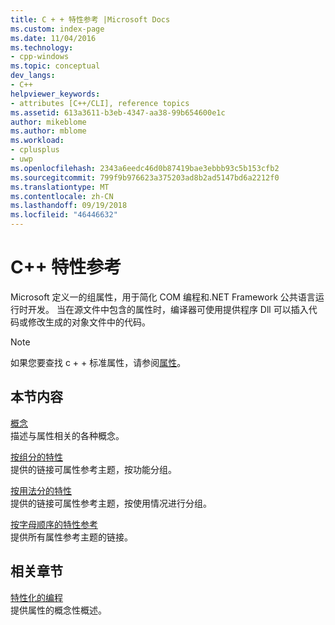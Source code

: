 ```yaml
---
title: C + + 特性参考 |Microsoft Docs
ms.custom: index-page
ms.date: 11/04/2016
ms.technology:
- cpp-windows
ms.topic: conceptual
dev_langs:
- C++
helpviewer_keywords:
- attributes [C++/CLI], reference topics
ms.assetid: 613a3611-b3eb-4347-aa38-99b654600e1c
author: mikeblome
ms.author: mblome
ms.workload:
- cplusplus
- uwp
ms.openlocfilehash: 2343a6eedc46d0b87419bae3ebbb93c5b153cfb2
ms.sourcegitcommit: 799f9b976623a375203ad8b2ad5147bd6a2212f0
ms.translationtype: MT
ms.contentlocale: zh-CN
ms.lasthandoff: 09/19/2018
ms.locfileid: "46446632"
---
```

# <a name="c-attributes-reference"></a>C++ 特性参考

Microsoft 定义一的组属性，用于简化 COM 编程和.NET Framework 公共语言运行时开发。 当在源文件中包含的属性时，编译器可使用提供程序 Dll 可以插入代码或修改生成的对象文件中的代码。

> [!NOTE] 
> 如果您要查找 c + + 标准属性，请参阅[属性](../cpp/attributes.md)。

## <a name="in-this-section"></a>本节内容

[概念](../windows/attributed-programming-concepts.md)<br/>
描述与属性相关的各种概念。

[按组分的特性](../windows/attributes-by-group.md)<br/>
提供的链接可属性参考主题，按功能分组。

[按用法分的特性](../windows/attributes-by-usage.md)<br/>
提供的链接可属性参考主题，按使用情况进行分组。

[按字母顺序的特性参考](../windows/attributes-alphabetical-reference.md)<br/>
提供所有属性参考主题的链接。

## <a name="related-sections"></a>相关章节

[特性化的编程](../windows/attributed-programming-concepts.md)<br/>
提供属性的概念性概述。
